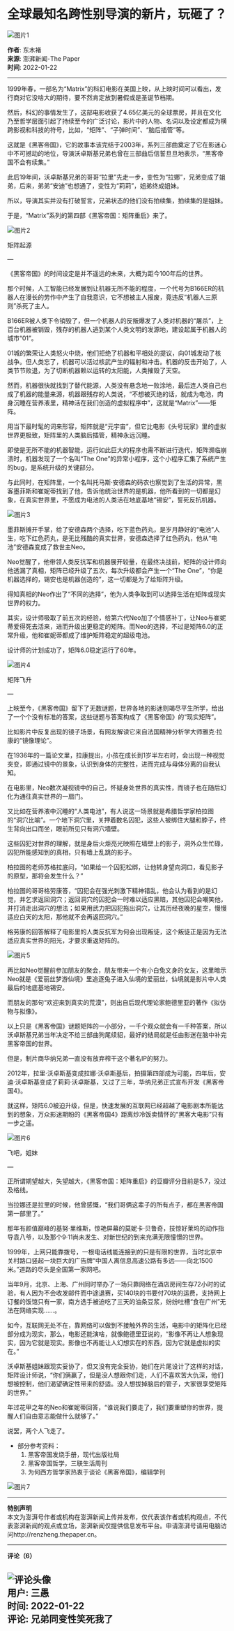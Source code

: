 # 全球最知名跨性别导演的新片，玩砸了？

![图片1](https://image.thepaper.cn/publish/interaction/image/5/224/696.png)

**作者**: 东木褚  
**来源**: 澎湃新闻-The Paper  
**时间**: 2022-01-22  

---

1999年春，一部名为“Matrix”的科幻电影在美国上映，从上映时间可以看出，发行商对它没啥大的期待，要不然肯定放到暑假或是圣诞节档期。

然后，科幻的事情发生了，这部电影收获了4.65亿美元的全球票房，并且在文化乃至哲学层面引起了持续至今的广泛讨论，影片中的人物、名词以及设定都成为横跨影视和科技的符号，比如，“矩阵”、“子弹时间”、“脑后插管”等。

这就是《黑客帝国》，它的故事本该完结于2003年，系列三部曲奠定了它在影迷心中不可撼动的地位，导演沃卓斯基兄弟也曾在三部曲后信誓旦旦地表示，“黑客帝国不会有续集。”

此后19年间，沃卓斯基兄弟的哥哥“拉里”先走一步，变性为“拉娜”，兄弟变成了姐弟，后来，弟弟“安迪”也想通了，变性为“莉莉”，姐弟终成姐妹。

所以，导演其实并没有打破誓言，兄弟状态的他们没有拍续集，拍续集的是姐妹。

于是，“Matrix”系列的第四部《黑客帝国：矩阵重启》来了。

![图片2](https://imagepphcloud.thepaper.cn/pph/image/174/727/639.jpg)

矩阵起源

—

《黑客帝国》的时间设定是并不遥远的未来，大概为距今100年后的世界。

那个时候，人工智能已经发展到让机器无所不能的程度，一个代号为B166ER的机器人在漫长的劳作中产生了自我意识，它不想被主人报废，竟违反“机器人三原则”杀死了主人。

B166ER被人类下令销毁了，但一个机器人的反叛爆发了人类对机器的“屠杀”，上百台机器被销毁，残存的机器人逃到某个人类文明的发源地，建设起属于机器人的城市“01”。

01城的繁荣让人类怒火中烧，他们拒绝了机器和平相处的提议，向01城发动了核战争。但人类忘了，机器可以活过核武产生的辐射和冲击。机器的反击开始了，人类节节败退，为了切断机器赖以运转的太阳能，人类摧毁了天空。

然而，机器很快就找到了替代能源，人类没有悬念地一败涂地，最后连人类自己也成了机器的能量来源，机器跟残存的人类说，“不想被灭绝的话，就成为电池，肉身沉睡在营养液里，精神活在我们创造的虚拟程序中”，这就是“Matrix”——矩阵。

用当下最时髦的词来形容，矩阵就是“元宇宙”，但它比电影《头号玩家》里的虚拟世界更极致，矩阵里的人类脑后插管，精神永远沉睡。

即使是无所不能的机器智能，运行如此巨大的程序也需不断进行迭代，矩阵濒临崩溃时，机器发现了一个名叫“The One”的异常小程序，这个小程序汇集了系统产生的bug，是系统升级的关键部分。

与此同时，在矩阵里，一个名叫托马斯·安德森的码农也察觉到了生活的异常，黑客墨菲斯和崔妮蒂找到了他，告诉他统治世界的是机器，他所看到的一切都是幻象，在真实世界里，不愿成为电池的人类活在地底基地“锡安”，誓死反抗机器。

![图片3](https://imagepphcloud.thepaper.cn/pph/image/174/727/640.jpg)

墨菲斯摊开手掌，给了安德森两个选择，吃下蓝色药丸，是岁月静好的“电池”人生，吃下红色药丸，是无比残酷的真实世界，安德森选择了红色药丸，他从“电池”安德森变成了救世主Neo。

Neo觉醒了，他带领人类反抗军和机器展开较量，在最终决战前，矩阵的设计师向他透漏了真相，矩阵已经升级了五次，每次升级都会产生一个“The One”，“你是机器选择的，锡安也是机器创造的”，这一切都是为了给矩阵升级。

得知真相的Neo作出了“不同的选择”，他为人类争取到可以选择生活在矩阵或现实世界的权力。

其实，设计师吸取了前五次的经验，给第六代Neo加了个情感补丁，让Neo与崔妮蒂爱得死去活来，进而升级出更稳定的矩阵。而Neo的选择，不过是矩阵6.0的正常升级，他和崔妮蒂都成了维护矩阵稳定的超级电池。

设计师的计划成功了，矩阵6.0稳定运行了60年。

![图片4](https://imagepphcloud.thepaper.cn/pph/image/174/727/643.jpg)

矩阵飞升

—

上映至今，《黑客帝国》留下了无数谜题，世界各地的影迷则竭尽平生所学，给出了一个个没有标准的答案，这些谜题与答案构成了《黑客帝国》的“现实矩阵”。

比如影片中反复出现的镜子场景，有网友解读它来自法国精神分析学大师雅克·拉康的“镜像理论”。

在1936年的一篇论文里，拉康提出，小孩在成长到1岁半左右时，会出现一种视觉突变，即通过镜中的景象，认识到身体的完整性，进而完成与母体分离的自我认知。

在电影里，Neo数次凝视镜中的自己，怀疑身处世界的真实性，而镜子也在随后幻化为通往真实世界的一扇门。

又比如在营养液中沉睡的“人类电池”，有人说这一场景就是希腊哲学家柏拉图的“洞穴比喻”。一个地下洞穴里，关押着数名囚犯，这些人被绑住大腿和脖子，终生背向出口而坐，眼前所见只有洞穴墙壁。

这些囚犯对世界的理解，就是身后火炬亮光映照在墙壁上的影子，洞外众生忙碌，囚犯所能感知到的真相，只有墙上乱跳的影子。

柏拉图的老师苏格拉底问，“如果给一个囚犯松绑，让他转身望向洞口，看见影子的原型，那将会发生什么？”

柏拉图的哥哥格劳康答，“囚犯会在强光刺激下精神错乱，他会认为看到的是幻觉，并乞求返回洞穴；返回洞穴的囚犯会一时难以适应黑暗，其他囚犯会嘲笑他，并打消走出洞穴的想法；如果用武力把囚犯拖出洞穴，让其历经夜晚的星空，慢慢适应白天的太阳，那他就不会再返回洞穴。”

格劳康的回答解释了电影里的人类反抗军为何会出现叛徒，这个叛徒正是因为无法适应真实世界的阳光，才要求重返矩阵的。

![图片5](https://imagepphcloud.thepaper.cn/pph/image/174/727/646.jpg)

再比如Neo觉醒前参加朋友的聚会，朋友带来一个有小白兔文身的女友，这里暗示Neo就是《爱丽丝梦游仙境》里追逐兔子进入仙境的爱丽丝，仙境就是影片中人类最后的地底基地锡安。

而朋友的那句“欢迎来到真实的荒漠”，则出自后现代理论家鲍德里亚的著作《拟仿物与拟像》。

以上只是《黑客帝国》谜题矩阵的一小部分，一千个观众就会有一千种答案，所以沃卓斯基兄弟当年决定不给三部曲狗尾续貂，最好的结局就是任由影迷在脑中补完黑客帝国的世界。

但是，制片商华纳兄弟一直没有放弃榨干这个著名IP的努力。

2012年，拉里·沃卓斯基变成拉娜·沃卓斯基后，拍摄第四部成为可能，四年后，安迪·沃卓斯基变成了莉莉·沃卓斯基，又过了三年，华纳兄弟正式宣布开发《黑客帝国4》。

就这样，矩阵6.0被迫升级，但是，快速发展的互联网已经超越了电影剧本所能达到的想象，万众影迷期盼的《黑客帝国4》距离炒冷饭卖情怀的“黑客大电影”只有一步之遥。

![图片6](https://imagepphcloud.thepaper.cn/pph/image/174/727/647.jpg)

飞吧，姐妹

—

正所谓期望越大，失望越大，《黑客帝国：矩阵重启》的豆瓣评分目前是5.7，没过及格线。

当拉娜还是拉里的时候，他曾感慨，“我们哥俩这辈子的所有点子，都在黑客帝国第一部里了。”

那年有颜值巅峰的基努·里维斯，惊艳屏幕的莫妮卡·贝鲁奇，技惊好莱坞的动作指导袁八爷，以及那个9·11尚未发生、对新世纪的到来充满无限憧憬的世界。

1999年，上网只能靠拨号，一根电话线能连接到的只是有限的世界，当时北京中关村路口竖起一块巨大的广告牌“中国人离信息高速公路有多远——向北1500米。”道路的尽头是全国第一家网吧。

当年9月，北京、上海、广州同时举办了一场只靠网络在酒店房间生存72小时的试验，有人因为不会收发邮件而中途退赛，买140块的书要付70块的运费，支持网上订餐的饭馆只有一家，南方选手被迫吃了三天的油条豆浆，纷纷吐槽“食在广州”无法在网络实现……。

如今，互联网无处不在，靠网络可以做到不接触外界的生活，电影中的矩阵化已经部分成为现实，那么，电影还能演啥，就像鲍德里亚说的，“影像不再让人想象现实，因为它就是现实。影像也不再能让人幻想实在的东西，因为它就是虚拟的实在。”

沃卓斯基姐妹跟现实妥协了，但又没有完全妥协，她们在片尾设计了这样的对话，矩阵设计师说，“你们俩赢了，但是没人想跟你们走，人们不喜欢苦大仇深，他们想被控制，他们渴望确定性带来的舒适。没人想拔掉脑后的管子，大家很享受矩阵的世界。”

年过花甲之年的Neo和崔妮蒂回答，“谁说我们要走了，我们要重塑你的世界，提醒人们自由意志能做什么就够了。”

说罢，两个人飞走了。

* 部分参考资料：
  1. 黑客帝国发烧手册，现代出版社局
  2. 黑客帝国哲学，三联生活周刊
  3. 为何西方哲学家热衷于谈论《黑客帝国》，编辑学刊

![图片7](https://imagepphcloud.thepaper.cn/pph/image/174/727/650.jpg)

---

**特别声明**  
本文为澎湃号作者或机构在澎湃新闻上传并发布，仅代表该作者或机构观点，不代表澎湃新闻的观点或立场，澎湃新闻仅提供信息发布平台。申请澎湃号请用电脑访问http://renzheng.thepaper.cn。  

---

**评论（6）**

![评论头像](https://file.thepaper.cn/clt/img/defHeadNew.png)  
**用户**: 三愚  
**时间**: 2022-01-22  
**评论**: 兄弟同变性笑死我了  
---
<!-- tcd_original_link https://www.thepaper.cn/newsDetail_forward_16311544 -->
